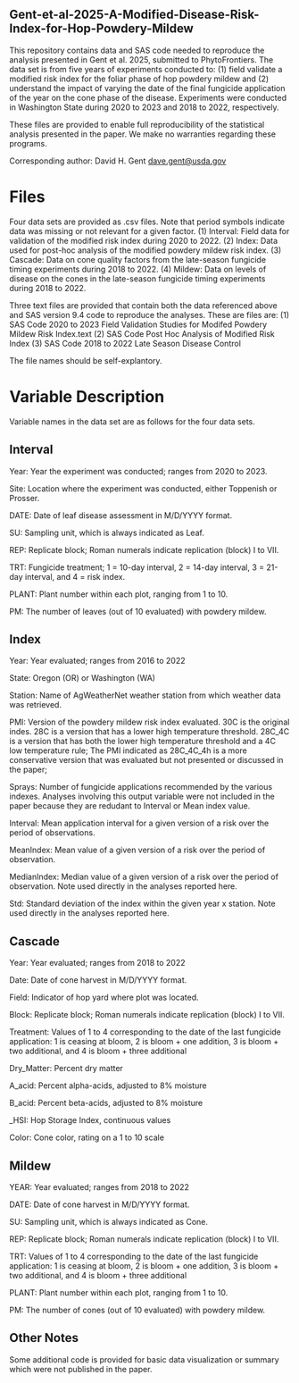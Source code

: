## Gent-et-al-2025-A-Modified-Disease-Risk-Index-for-Hop-Powdery-Mildew
This repository contains data and SAS code needed to reproduce the analysis presented in Gent et al. 2025, submitted to PhytoFrontiers. The data set is from five years of experiments conducted to: (1) field validate a modified risk index for the foliar phase of hop powdery mildew and (2) understand the impact of varying the date of the final fungicide application of the year on the cone phase of the disease. Experiments were conducted in Washington State during 2020 to 2023 and 2018 to 2022, respectively.

These files are provided to enable full reproducibility of the statistical analysis presented in the paper. We make no warranties regarding these programs.

Corresponding author: David H. Gent dave.gent@usda.gov

# Files

Four data sets are provided as .csv files. Note that period symbols indicate data was missing or not relevant for a given factor.
(1) Interval: Field data for validation of the modified risk index during 2020 to 2022.
(2) Index: Data used for post-hoc analysis of the modified powdery mildew risk index.
(3) Cascade: Data on cone quality factors from the late-season fungicide timing experiments during 2018 to 2022.
(4) Mildew: Data on levels of disease on the cones in the late-season fungicide timing experiments during 2018 to 2022.

Three text files are provided that contain both the data referenced above and SAS version 9.4 code to reproduce the analyses. These are files are:
(1) SAS Code 2020 to 2023 Field Validation Studies for Modifed Powdery Mildew Risk Index.text
(2) SAS Code Post Hoc Analysis of Modified Risk Index
(3) SAS Code 2018 to 2022 Late Season Disease Control

The file names should be self-explantory.

# Variable Description

Variable names in the data set are as follows for the four data sets.

## Interval

Year: Year the experiment was conducted; ranges from 2020 to 2023.

Site: Location where the experiment was conducted, either Toppenish or Prosser. 

DATE: Date of leaf disease assessment in M/D/YYYY format.

SU: Sampling unit, which is always indicated as Leaf.

REP: Replicate block; Roman numerals indicate replication (block) I to VII.

TRT: Fungicide treatment; 1 = 10-day interval, 2 = 14-day interval, 3 = 21-day interval, and 4 = risk index.

PLANT: Plant number within each plot, ranging from 1 to 10.

PM: The number of leaves (out of 10 evaluated) with powdery mildew.


## Index

Year: Year evaluated; ranges from 2016 to 2022

State: Oregon (OR) or Washington (WA)

Station: Name of AgWeatherNet weather station from which weather data was retrieved.

PMI: Version of the powdery mildew risk index evaluated. 30C is the original indes. 28C is a version that has a lower high temperature threshold. 28C_4C is a version that has both the lower high temperature threshold and a 4C low temperature rule;
The PMI indicated as 28C_4C_4h is a more conservative version that was evaluated but not presented or discussed in the paper;

Sprays: Number of fungicide applications recommended by the various indexes. Analyses involving this output variable were not included in the paper because they are redudant to Interval or Mean index value.

Interval: Mean application interval for a given version of a risk over the period of observations.

MeanIndex: Mean value of a given version of a risk over the period of observation.

MedianIndex: Median value of a given version of a risk over the period of observation. Note used directly in the analyses reported here.

Std: Standard deviation of the index within the given year x station. Note used directly in the analyses reported here.

## Cascade
Year: Year evaluated; ranges from 2018 to 2022

Date: Date of cone harvest in M/D/YYYY format.

Field: Indicator of hop yard where plot was located.

Block: Replicate block; Roman numerals indicate replication (block) I to VII.

Treatment: Values of 1 to 4 corresponding to the date of the last fungicide application: 1 is ceasing at bloom, 2 is bloom + one addition, 3 is bloom + two additional, and 4 is bloom + three additional

Dry_Matter: Percent dry matter

A_acid: Percent alpha-acids, adjusted to 8% moisture

B_acid: Percent beta-acids, adjusted to 8% moisture

_HSI: Hop Storage Index, continuous values

Color: Cone color, rating on a 1 to 10 scale

## Mildew
YEAR: Year evaluated; ranges from 2018 to 2022

DATE: Date of cone harvest in M/D/YYYY format.

SU: Sampling unit, which is always indicated as Cone.

REP: Replicate block; Roman numerals indicate replication (block) I to VII.

TRT:	Values of 1 to 4 corresponding to the date of the last fungicide application: 1 is ceasing at bloom, 2 is bloom + one addition, 3 is bloom + two additional, and 4 is bloom + three additional

PLANT: Plant number within each plot, ranging from 1 to 10.

PM: The number of cones (out of 10 evaluated) with powdery mildew.


## Other Notes
Some additional code is provided for basic data visualization or summary which were not published in the paper.
